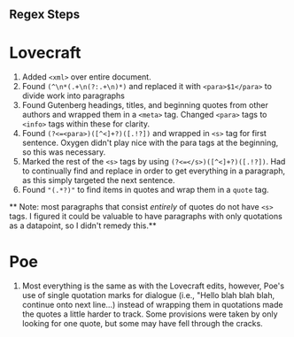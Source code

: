 ## Regex Steps
# Lovecraft

1. Added `<xml>` over entire document.
2. Found `(^\n*(.+\n(?:.+\n)*)` and replaced it with `<para>$1</para>` to divide work into paragraphs
3. Found Gutenberg headings, titles, and beginning quotes from other authors and wrapped them in a `<meta>` tag. Changed `<para>` tags to `<info>` tags within these for clarity.
4. Found `(?<=<para>)([^<]+?)([.!?])` and wrapped in `<s>` tag for first sentence. Oxygen didn't play nice with the para tags at the beginning, so this was necessary.
5. Marked the rest of the `<s>` tags by using `(?<=</s>)([^<]+?)([.!?])`. Had to continually find and replace in order to get everything in a paragraph, as this simply targeted the next sentence.
6. Found `"(.*?)"` to find items in quotes and wrap them in a `quote` tag.

** Note: most paragraphs that consist *entirely* of quotes do not have `<s>` tags. I figured it could be valuable to have paragraphs with only quotations as a datapoint, so I didn't remedy this.**

# Poe

1. Most everything is the same as with the Lovecraft edits, however, Poe's use of single quotation marks for dialogue (i.e., "Hello blah blah blah, continue onto next line...) instead of wrapping them in quotations made the quotes a little harder to track. Some provisions were taken by only looking for one quote, but some may have fell through the cracks.